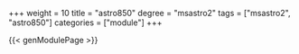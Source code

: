 +++
weight = 10
title = "astro850"
degree = "msastro2"
tags = ["msastro2", "astro850"]
categories = ["module"]
+++

{{< genModulePage >}}
